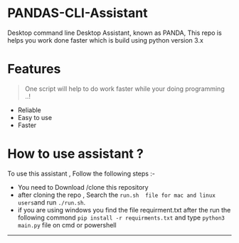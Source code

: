 # PANDAS-CLI-Assistant

Desktop command line Desktop Assistant, known as PANDA, 
This repo is helps you work done faster 
which is build using python version 3.x

# Features

> One script will help to do work faster while your doing programming ..!

* Reliable
* Easy to use 
* Faster 
  
# How to use assistant ?

To use this assistant , Follow the following steps :- 

* You need to Download /clone this repository 
* after cloning the repo , Search the `run.sh  file for mac and linux users`and run `./run.sh`.
* if you are using windows you find the file requirment.txt after the run the following commond
` pip install -r requirments.txt `
  and type `python3 main.py` file on cmd or powershell 
***

  


